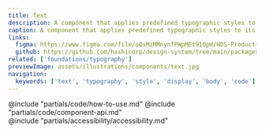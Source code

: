 ```yaml
---
title: Text
description: A component that applies predefined typographic styles to a block of content.
caption: A component that applies predefined typographic styles to its content.
links:
  figma: https://www.figma.com/file/oQsMzMMnynfPWpMEt91OpH/HDS-Product---Foundations?type=design&node-id=1262-9192
  github: https://github.com/hashicorp/design-system/tree/main/packages/components/addon/components/hds/text
related: ['foundations/typography']
previewImage: assets/illustrations/components/text.jpg
navigation:
  keywords: ['text', 'typography', 'style', 'display', 'body', 'code']
---
```


<section data-tab="Code">
  @include "partials/code/how-to-use.md"
  @include "partials/code/component-api.md"
</section>

<section data-tab="Accessibility">
  @include "partials/accessibility/accessibility.md"
</section>